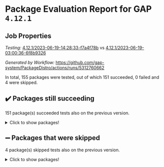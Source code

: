 # Package Evaluation Report for GAP `4.12.1`

## Job Properties

*Testing:* [4.12.1/2023-06-19-14:28:33-f7a4f78b](https://github.com/gap-system/PackageDistro/blob/data/reports/4.12.1/2023-06-19-14:28:33-f7a4f78b) vs [4.12.1/2023-06-19-03:00:36-6f8b9326](https://github.com/gap-system/PackageDistro/blob/data/reports/4.12.1/2023-06-19-03:00:36-6f8b9326)

*Generated by Workflow:* https://github.com/gap-system/PackageDistro/actions/runs/5312760662

In total, 155 packages were tested, out of which 151 succeeded, 0 failed and 4 were skipped.

## :heavy_check_mark: Packages still succeeding

151 package(s) succeeded tests also on the previous version.
<details><summary>Click to show packages!</summary>

- 4ti2interface 2023.02-04 [(success)](https://github.com/gap-system/PackageDistro/actions/runs/5312760662/jobs/9618107761)
- ace 5.6.2 [(success)](https://github.com/gap-system/PackageDistro/actions/runs/5312760662/jobs/9618107998)
- aclib 1.3.2 [(success)](https://github.com/gap-system/PackageDistro/actions/runs/5312760662/jobs/9618108186)
- agt 0.3.1 [(success)](https://github.com/gap-system/PackageDistro/actions/runs/5312760662/jobs/9618108578)
- alnuth 3.2.1 [(success)](https://github.com/gap-system/PackageDistro/actions/runs/5312760662/jobs/9618108922)
- anupq 3.3.0 [(success)](https://github.com/gap-system/PackageDistro/actions/runs/5312760662/jobs/9618109150)
- atlasrep 2.1.6 [(success)](https://github.com/gap-system/PackageDistro/actions/runs/5312760662/jobs/9618109416)
- autodoc 2023.06.19 [(success)](https://github.com/gap-system/PackageDistro/actions/runs/5312760662/jobs/9618109698)
- automata 1.15 [(success)](https://github.com/gap-system/PackageDistro/actions/runs/5312760662/jobs/9618109905)
- automgrp 1.3.2 [(success)](https://github.com/gap-system/PackageDistro/actions/runs/5312760662/jobs/9618110130)
- autpgrp 1.11 [(success)](https://github.com/gap-system/PackageDistro/actions/runs/5312760662/jobs/9618110306)
- cap 2023.06-03 [(success)](https://github.com/gap-system/PackageDistro/actions/runs/5312760662/jobs/9618110470)
- caratinterface 2.3.5 [(success)](https://github.com/gap-system/PackageDistro/actions/runs/5312760662/jobs/9618110710)
- cddinterface 2022.11.01 [(success)](https://github.com/gap-system/PackageDistro/actions/runs/5312760662/jobs/9618110919)
- circle 1.6.6 [(success)](https://github.com/gap-system/PackageDistro/actions/runs/5312760662/jobs/9618111114)
- classicpres 1.22 [(success)](https://github.com/gap-system/PackageDistro/actions/runs/5312760662/jobs/9618111308)
- cohomolo 1.6.11 [(success)](https://github.com/gap-system/PackageDistro/actions/runs/5312760662/jobs/9618111529)
- congruence 1.2.5 [(success)](https://github.com/gap-system/PackageDistro/actions/runs/5312760662/jobs/9618111756)
- corelg 1.56 [(success)](https://github.com/gap-system/PackageDistro/actions/runs/5312760662/jobs/9618111967)
- crime 1.6 [(success)](https://github.com/gap-system/PackageDistro/actions/runs/5312760662/jobs/9618112143)
- crisp 1.4.6 [(success)](https://github.com/gap-system/PackageDistro/actions/runs/5312760662/jobs/9618112353)
- crypting 0.10.4 [(success)](https://github.com/gap-system/PackageDistro/actions/runs/5312760662/jobs/9618112539)
- cryst 4.1.26 [(success)](https://github.com/gap-system/PackageDistro/actions/runs/5312760662/jobs/9618112910)
- crystcat 1.1.10 [(success)](https://github.com/gap-system/PackageDistro/actions/runs/5312760662/jobs/9618113253)
- ctbllib 1.3.6 [(success)](https://github.com/gap-system/PackageDistro/actions/runs/5312760662/jobs/9618113518)
- cubefree 1.19 [(success)](https://github.com/gap-system/PackageDistro/actions/runs/5312760662/jobs/9618113680)
- curlinterface 2.3.2 [(success)](https://github.com/gap-system/PackageDistro/actions/runs/5312760662/jobs/9618113832)
- cvec 2.8.1 [(success)](https://github.com/gap-system/PackageDistro/actions/runs/5312760662/jobs/9618114069)
- datastructures 0.3.0 [(success)](https://github.com/gap-system/PackageDistro/actions/runs/5312760662/jobs/9618114283)
- deepthought 1.0.6 [(success)](https://github.com/gap-system/PackageDistro/actions/runs/5312760662/jobs/9618114476)
- design 1.8 [(success)](https://github.com/gap-system/PackageDistro/actions/runs/5312760662/jobs/9618114656)
- difsets 2.3.1 [(success)](https://github.com/gap-system/PackageDistro/actions/runs/5312760662/jobs/9618114823)
- digraphs 1.6.2 [(success)](https://github.com/gap-system/PackageDistro/actions/runs/5312760662/jobs/9618114996)
- edim 1.3.7 [(success)](https://github.com/gap-system/PackageDistro/actions/runs/5312760662/jobs/9618115180)
- example 4.3.4 [(success)](https://github.com/gap-system/PackageDistro/actions/runs/5312760662/jobs/9618115352)
- examplesforhomalg 2023.02-04 [(success)](https://github.com/gap-system/PackageDistro/actions/runs/5312760662/jobs/9618115544)
- factint 1.6.3 [(success)](https://github.com/gap-system/PackageDistro/actions/runs/5312760662/jobs/9618115736)
- ferret 1.0.9 [(success)](https://github.com/gap-system/PackageDistro/actions/runs/5312760662/jobs/9618115909)
- fga 1.5.0 [(success)](https://github.com/gap-system/PackageDistro/actions/runs/5312760662/jobs/9618116104)
- fining 1.5.5 [(success)](https://github.com/gap-system/PackageDistro/actions/runs/5312760662/jobs/9618116302)
- float 1.0.3 [(success)](https://github.com/gap-system/PackageDistro/actions/runs/5312760662/jobs/9618116463)
- format 1.4.3 [(success)](https://github.com/gap-system/PackageDistro/actions/runs/5312760662/jobs/9618116674)
- forms 1.2.9 [(success)](https://github.com/gap-system/PackageDistro/actions/runs/5312760662/jobs/9618116860)
- fplsa 1.2.6 [(success)](https://github.com/gap-system/PackageDistro/actions/runs/5312760662/jobs/9618117077)
- fr 2.4.12 [(success)](https://github.com/gap-system/PackageDistro/actions/runs/5312760662/jobs/9618117264)
- francy 2.0.3 [(success)](https://github.com/gap-system/PackageDistro/actions/runs/5312760662/jobs/9618117450)
- fwtree 1.3 [(success)](https://github.com/gap-system/PackageDistro/actions/runs/5312760662/jobs/9618117637)
- gapdoc 1.6.6 [(success)](https://github.com/gap-system/PackageDistro/actions/runs/5312760662/jobs/9618117956)
- gauss 2023.02-04 [(success)](https://github.com/gap-system/PackageDistro/actions/runs/5312760662/jobs/9618118229)
- gaussforhomalg 2023.02-04 [(success)](https://github.com/gap-system/PackageDistro/actions/runs/5312760662/jobs/9618118436)
- gbnp 1.0.5 [(success)](https://github.com/gap-system/PackageDistro/actions/runs/5312760662/jobs/9618118650)
- generalizedmorphismsforcap 2023.03-01 [(success)](https://github.com/gap-system/PackageDistro/actions/runs/5312760662/jobs/9618118871)
- genss 1.6.8 [(success)](https://github.com/gap-system/PackageDistro/actions/runs/5312760662/jobs/9618119079)
- gradedmodules 2023.02-04 [(success)](https://github.com/gap-system/PackageDistro/actions/runs/5312760662/jobs/9618119280)
- gradedringforhomalg 2023.02-04 [(success)](https://github.com/gap-system/PackageDistro/actions/runs/5312760662/jobs/9618119484)
- grape 4.9.0 [(success)](https://github.com/gap-system/PackageDistro/actions/runs/5312760662/jobs/9618119697)
- groupoids 1.73 [(success)](https://github.com/gap-system/PackageDistro/actions/runs/5312760662/jobs/9618119880)
- grpconst 2.6.4 [(success)](https://github.com/gap-system/PackageDistro/actions/runs/5312760662/jobs/9618120114)
- guarana 0.96.3 [(success)](https://github.com/gap-system/PackageDistro/actions/runs/5312760662/jobs/9618120388)
- guava 3.18 [(success)](https://github.com/gap-system/PackageDistro/actions/runs/5312760662/jobs/9618120586)
- hap 1.56 [(success)](https://github.com/gap-system/PackageDistro/actions/runs/5312760662/jobs/9618120774)
- hapcryst 0.1.15 [(success)](https://github.com/gap-system/PackageDistro/actions/runs/5312760662/jobs/9618120987)
- hecke 1.5.3 [(success)](https://github.com/gap-system/PackageDistro/actions/runs/5312760662/jobs/9618121158)
- help 3.5 [(success)](https://github.com/gap-system/PackageDistro/actions/runs/5312760662/jobs/9618121320)
- homalg 2023.02-05 [(success)](https://github.com/gap-system/PackageDistro/actions/runs/5312760662/jobs/9618121498)
- homalgtocas 2023.02-04 [(success)](https://github.com/gap-system/PackageDistro/actions/runs/5312760662/jobs/9618121667)
- idrel 2.45 [(success)](https://github.com/gap-system/PackageDistro/actions/runs/5312760662/jobs/9618121811)
- images 1.3.1 [(success)](https://github.com/gap-system/PackageDistro/actions/runs/5312760662/jobs/9618121995)
- intpic 0.3.0 [(success)](https://github.com/gap-system/PackageDistro/actions/runs/5312760662/jobs/9618122183)
- io 4.8.1 [(success)](https://github.com/gap-system/PackageDistro/actions/runs/5312760662/jobs/9618122365)
- io_forhomalg 2023.02-04 [(success)](https://github.com/gap-system/PackageDistro/actions/runs/5312760662/jobs/9618122583)
- irredsol 1.4.4 [(success)](https://github.com/gap-system/PackageDistro/actions/runs/5312760662/jobs/9618122771)
- json 2.1.1 [(success)](https://github.com/gap-system/PackageDistro/actions/runs/5312760662/jobs/9618122970)
- jupyterkernel 1.5.0 [(success)](https://github.com/gap-system/PackageDistro/actions/runs/5312760662/jobs/9618123167)
- jupyterviz 1.5.6 [(success)](https://github.com/gap-system/PackageDistro/actions/runs/5312760662/jobs/9618123374)
- kan 1.35 [(success)](https://github.com/gap-system/PackageDistro/actions/runs/5312760662/jobs/9618123567)
- kbmag 1.5.11 [(success)](https://github.com/gap-system/PackageDistro/actions/runs/5312760662/jobs/9618123754)
- laguna 3.9.6 [(success)](https://github.com/gap-system/PackageDistro/actions/runs/5312760662/jobs/9618123949)
- liealgdb 2.2.1 [(success)](https://github.com/gap-system/PackageDistro/actions/runs/5312760662/jobs/9618124212)
- liepring 2.8 [(success)](https://github.com/gap-system/PackageDistro/actions/runs/5312760662/jobs/9618124429)
- liering 2.4.2 [(success)](https://github.com/gap-system/PackageDistro/actions/runs/5312760662/jobs/9618124650)
- linearalgebraforcap 2023.06-02 [(success)](https://github.com/gap-system/PackageDistro/actions/runs/5312760662/jobs/9618124945)
- localizeringforhomalg 2023.02-04 [(success)](https://github.com/gap-system/PackageDistro/actions/runs/5312760662/jobs/9618125161)
- loops 3.4.3 [(success)](https://github.com/gap-system/PackageDistro/actions/runs/5312760662/jobs/9618125419)
- lpres 1.0.3 [(success)](https://github.com/gap-system/PackageDistro/actions/runs/5312760662/jobs/9618125678)
- majoranaalgebras 1.5.1 [(success)](https://github.com/gap-system/PackageDistro/actions/runs/5312760662/jobs/9618125974)
- mapclass 1.4.6 [(success)](https://github.com/gap-system/PackageDistro/actions/runs/5312760662/jobs/9618126184)
- matgrp 0.70 [(success)](https://github.com/gap-system/PackageDistro/actions/runs/5312760662/jobs/9618126424)
- matricesforhomalg 2023.02-04 [(success)](https://github.com/gap-system/PackageDistro/actions/runs/5312760662/jobs/9618126635)
- modisom 2.5.4 [(success)](https://github.com/gap-system/PackageDistro/actions/runs/5312760662/jobs/9618126820)
- modulepresentationsforcap 2023.06-02 [(success)](https://github.com/gap-system/PackageDistro/actions/runs/5312760662/jobs/9618127030)
- modules 2023.02-04 [(success)](https://github.com/gap-system/PackageDistro/actions/runs/5312760662/jobs/9618127263)
- monoidalcategories 2023.05-03 [(success)](https://github.com/gap-system/PackageDistro/actions/runs/5312760662/jobs/9618127477)
- nconvex 2022.09-01 [(success)](https://github.com/gap-system/PackageDistro/actions/runs/5312760662/jobs/9618127656)
- nilmat 1.4.2 [(success)](https://github.com/gap-system/PackageDistro/actions/runs/5312760662/jobs/9618127984)
- nock 1.5 [(success)](https://github.com/gap-system/PackageDistro/actions/runs/5312760662/jobs/9618128205)
- normalizinterface 1.3.6 [(success)](https://github.com/gap-system/PackageDistro/actions/runs/5312760662/jobs/9618128410)
- nq 2.5.10 [(success)](https://github.com/gap-system/PackageDistro/actions/runs/5312760662/jobs/9618128628)
- numericalsgps 1.3.1 [(success)](https://github.com/gap-system/PackageDistro/actions/runs/5312760662/jobs/9618128853)
- openmath 11.5.3 [(success)](https://github.com/gap-system/PackageDistro/actions/runs/5312760662/jobs/9618129042)
- orb 4.9.0 [(success)](https://github.com/gap-system/PackageDistro/actions/runs/5312760662/jobs/9618129341)
- packagemanager 1.4.1 [(success)](https://github.com/gap-system/PackageDistro/actions/runs/5312760662/jobs/9618129505)
- patternclass 2.4.3 [(success)](https://github.com/gap-system/PackageDistro/actions/runs/5312760662/jobs/9618129729)
- permut 2.0.4 [(success)](https://github.com/gap-system/PackageDistro/actions/runs/5312760662/jobs/9618129950)
- polenta 1.3.10 [(success)](https://github.com/gap-system/PackageDistro/actions/runs/5312760662/jobs/9618130114)
- polymaking 0.8.6 [(success)](https://github.com/gap-system/PackageDistro/actions/runs/5312760662/jobs/9618130381)
- primgrp 3.4.4 [(success)](https://github.com/gap-system/PackageDistro/actions/runs/5312760662/jobs/9618130585)
- profiling 2.5.2 [(success)](https://github.com/gap-system/PackageDistro/actions/runs/5312760662/jobs/9618130880)
- qpa 1.34 [(success)](https://github.com/gap-system/PackageDistro/actions/runs/5312760662/jobs/9618131166)
- quagroup 1.8.3 [(success)](https://github.com/gap-system/PackageDistro/actions/runs/5312760662/jobs/9618131376)
- radiroot 2.9 [(success)](https://github.com/gap-system/PackageDistro/actions/runs/5312760662/jobs/9618131604)
- rcwa 4.7.1 [(success)](https://github.com/gap-system/PackageDistro/actions/runs/5312760662/jobs/9618131807)
- rds 1.8 [(success)](https://github.com/gap-system/PackageDistro/actions/runs/5312760662/jobs/9618132042)
- recog 1.4.2 [(success)](https://github.com/gap-system/PackageDistro/actions/runs/5312760662/jobs/9618132250)
- repndecomp 1.3.0 [(success)](https://github.com/gap-system/PackageDistro/actions/runs/5312760662/jobs/9618132455)
- repsn 3.1.1 [(success)](https://github.com/gap-system/PackageDistro/actions/runs/5312760662/jobs/9618132645)
- resclasses 4.7.3 [(success)](https://github.com/gap-system/PackageDistro/actions/runs/5312760662/jobs/9618132861)
- ringsforhomalg 2023.02-05 [(success)](https://github.com/gap-system/PackageDistro/actions/runs/5312760662/jobs/9618133093)
- sco 2023.02-04 [(success)](https://github.com/gap-system/PackageDistro/actions/runs/5312760662/jobs/9618133431)
- scscp 2.4.1 [(success)](https://github.com/gap-system/PackageDistro/actions/runs/5312760662/jobs/9618133734)
- semigroups 5.2.1 [(success)](https://github.com/gap-system/PackageDistro/actions/runs/5312760662/jobs/9618133910)
- sglppow 2.3 [(success)](https://github.com/gap-system/PackageDistro/actions/runs/5312760662/jobs/9618134126)
- sgpviz 0.999.5 [(success)](https://github.com/gap-system/PackageDistro/actions/runs/5312760662/jobs/9618134311)
- simpcomp 2.1.14 [(success)](https://github.com/gap-system/PackageDistro/actions/runs/5312760662/jobs/9618134548)
- singular 2023.02.09 [(success)](https://github.com/gap-system/PackageDistro/actions/runs/5312760662/jobs/9618134770)
- sl2reps 1.1 [(success)](https://github.com/gap-system/PackageDistro/actions/runs/5312760662/jobs/9618135037)
- sla 1.5.3 [(success)](https://github.com/gap-system/PackageDistro/actions/runs/5312760662/jobs/9618135226)
- smallgrp 1.5.3 [(success)](https://github.com/gap-system/PackageDistro/actions/runs/5312760662/jobs/9618135426)
- smallsemi 0.6.13 [(success)](https://github.com/gap-system/PackageDistro/actions/runs/5312760662/jobs/9618135631)
- sonata 2.9.6 [(success)](https://github.com/gap-system/PackageDistro/actions/runs/5312760662/jobs/9618135800)
- sophus 1.27 [(success)](https://github.com/gap-system/PackageDistro/actions/runs/5312760662/jobs/9618135987)
- spinsym 1.5.2 [(success)](https://github.com/gap-system/PackageDistro/actions/runs/5312760662/jobs/9618136146)
- standardff 0.9.4 [(success)](https://github.com/gap-system/PackageDistro/actions/runs/5312760662/jobs/9618136336)
- symbcompcc 1.3.2 [(success)](https://github.com/gap-system/PackageDistro/actions/runs/5312760662/jobs/9618136535)
- thelma 1.3 [(success)](https://github.com/gap-system/PackageDistro/actions/runs/5312760662/jobs/9618136744)
- tomlib 1.2.9 [(success)](https://github.com/gap-system/PackageDistro/actions/runs/5312760662/jobs/9618136960)
- toolsforhomalg 2023.05-01 [(success)](https://github.com/gap-system/PackageDistro/actions/runs/5312760662/jobs/9618137195)
- toric 1.9.5 [(success)](https://github.com/gap-system/PackageDistro/actions/runs/5312760662/jobs/9618137426)
- toricvarieties 2022.07.13 [(success)](https://github.com/gap-system/PackageDistro/actions/runs/5312760662/jobs/9618137599)
- transgrp 3.6.4 [(success)](https://github.com/gap-system/PackageDistro/actions/runs/5312760662/jobs/9618137822)
- ugaly 4.0.3 [(success)](https://github.com/gap-system/PackageDistro/actions/runs/5312760662/jobs/9618138005)
- unipot 1.5 [(success)](https://github.com/gap-system/PackageDistro/actions/runs/5312760662/jobs/9618138207)
- unitlib 4.2.0 [(success)](https://github.com/gap-system/PackageDistro/actions/runs/5312760662/jobs/9618138423)
- utils 0.82 [(success)](https://github.com/gap-system/PackageDistro/actions/runs/5312760662/jobs/9618138634)
- uuid 0.7 [(success)](https://github.com/gap-system/PackageDistro/actions/runs/5312760662/jobs/9618138831)
- walrus 0.9991 [(success)](https://github.com/gap-system/PackageDistro/actions/runs/5312760662/jobs/9618139037)
- wedderga 4.10.4 [(success)](https://github.com/gap-system/PackageDistro/actions/runs/5312760662/jobs/9618139247)
- xmod 2.91 [(success)](https://github.com/gap-system/PackageDistro/actions/runs/5312760662/jobs/9618139472)
- xmodalg 1.23 [(success)](https://github.com/gap-system/PackageDistro/actions/runs/5312760662/jobs/9618139658)
- yangbaxter 0.10.3 [(success)](https://github.com/gap-system/PackageDistro/actions/runs/5312760662/jobs/9618139962)
- zeromqinterface 0.14 [(success)](https://github.com/gap-system/PackageDistro/actions/runs/5312760662/jobs/9618140205)
</details>

## :heavy_minus_sign: Packages that were skipped

4 package(s) skipped tests also on the previous version.
<details><summary>Click to show packages!</summary>

- browse 1.8.21 [(skipped)](https://github.com/gap-system/PackageDistro/actions/runs/5312760662/jobs/9617755846)
- itc 1.5.1 [(skipped)](https://github.com/gap-system/PackageDistro/actions/runs/5312760662/jobs/9617755846)
- polycyclic 2.16 [(skipped)](https://github.com/gap-system/PackageDistro/actions/runs/5312760662/jobs/9617755846)
- xgap 4.31 [(skipped)](https://github.com/gap-system/PackageDistro/actions/runs/5312760662/jobs/9617755846)
</details>

